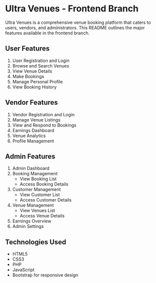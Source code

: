 # Ultra Venues - Frontend Branch

Ultra Venues is a comprehensive venue booking platform that caters to users, vendors, and administrators. This README outlines the major features available in the frontend branch.

## User Features

1. User Registration and Login
2. Browse and Search Venues
3. View Venue Details
4. Make Bookings
5. Manage Personal Profile
6. View Booking History

## Vendor Features

1. Vendor Registration and Login
2. Manage Venue Listings
3. View and Respond to Bookings
4. Earnings Dashboard
5. Venue Analytics
6. Profile Management

## Admin Features

1. Admin Dashboard
2. Booking Management
   - View Booking List
   - Access Booking Details
3. Customer Management
   - View Customer List
   - Access Customer Details
4. Venue Management
   - View Venues List
   - Access Venue Details
5. Earnings Overview
6. Admin Settings


## Technologies Used

- HTML5
- CSS3
- PHP
- JavaScript
- Bootstrap for responsive design
